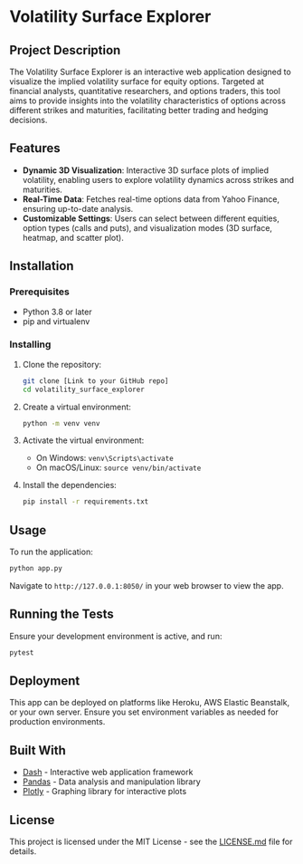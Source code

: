 
# Volatility Surface Explorer

## Project Description
The Volatility Surface Explorer is an interactive web application designed to visualize the implied volatility surface for equity options. Targeted at financial analysts, quantitative researchers, and options traders, this tool aims to provide insights into the volatility characteristics of options across different strikes and maturities, facilitating better trading and hedging decisions.

## Features
- **Dynamic 3D Visualization**: Interactive 3D surface plots of implied volatility, enabling users to explore volatility dynamics across strikes and maturities.
- **Real-Time Data**: Fetches real-time options data from Yahoo Finance, ensuring up-to-date analysis.
- **Customizable Settings**: Users can select between different equities, option types (calls and puts), and visualization modes (3D surface, heatmap, and scatter plot).

## Installation

### Prerequisites
- Python 3.8 or later
- pip and virtualenv

### Installing
1. Clone the repository:
   ```sh
   git clone [Link to your GitHub repo]
   cd volatility_surface_explorer
   ```

2. Create a virtual environment:
   ```sh
   python -m venv venv
   ```

3. Activate the virtual environment:
   - On Windows: `venv\Scripts\activate`
   - On macOS/Linux: `source venv/bin/activate`

4. Install the dependencies:
   ```sh
   pip install -r requirements.txt
   ```

## Usage
To run the application:
```sh
python app.py
```
Navigate to `http://127.0.0.1:8050/` in your web browser to view the app.

## Running the Tests
Ensure your development environment is active, and run:
```sh
pytest
```

## Deployment
This app can be deployed on platforms like Heroku, AWS Elastic Beanstalk, or your own server. Ensure you set environment variables as needed for production environments.

## Built With
- [Dash](https://dash.plotly.com/) - Interactive web application framework
- [Pandas](https://pandas.pydata.org/) - Data analysis and manipulation library
- [Plotly](https://plotly.com/python/) - Graphing library for interactive plots

## License
This project is licensed under the MIT License - see the [LICENSE.md](LICENSE.md) file for details.

